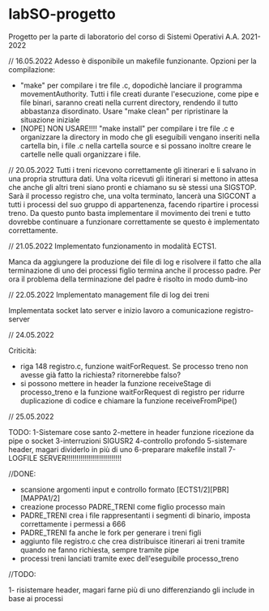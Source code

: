 # labSO-progetto
Progetto per la parte di laboratorio del corso di Sistemi Operativi A.A. 2021-2022

// 16.05.2022
Adesso è disponibile un makefile funzionante. Opzioni per la compilazione:
- "make" per compilare i tre file .c, dopodichè lanciare il programma movementAuthority. Tutti i file creati durante l'esecuzione, come pipe e file binari, saranno creati nella current directory, rendendo il tutto abbastanza disordinato. Usare "make clean" per ripristinare la situazione iniziale
- [NOPE] NON USARE!!!! "make install" per compilare i tre file .c e organizzare la directory in modo che gli eseguibili vengano inseriti nella cartella bin, i file .c nella cartella source e si possano inoltre creare le cartelle nelle quali organizzare i file. 

// 20.05.2022
Tutti i treni ricevono correttamente gli itinerari e li salvano in una propria struttura dati. 
Una volta ricevuti gli itinerari si mettono in attesa che anche gli altri treni siano pronti e chiamano su sè stessi una SIGSTOP. Sarà il processo registro che, una volta terminato, lancerà una SIGCONT a tutti i processi del suo gruppo di appartenenza, facendo ripartire i processi treno.
Da questo punto basta implementare il movimento dei treni e tutto dovrebbe continuare a funzionare correttamente se questo è implementato correttamente.

// 21.05.2022
Implementato funzionamento in modalità ECTS1.

Manca da aggiungere la produzione dei file di log e risolvere il fatto che alla terminazione di uno dei processi figlio termina anche il processo padre.
Per ora il problema della terminazione del padre è risolto in modo dumb-ino

// 22.05.2022
Implementato management file di log dei treni

Implementata socket lato server e inizio lavoro a comunicazione registro-server

// 24.05.2022

Criticità: 
- riga 148 registro.c, funzione waitForRequest. Se processo treno non avesse già  fatto la richiesta? ritornerebbe falso?
- si possono mettere in header la funzione receiveStage di processo_treno e la funzione waitForRequest di registro per ridurre duplicazione di codice e chiamare la funzione receiveFromPipe()

// 25.05.2022

TODO: 
1-Sistemare cose santo
2-mettere in header funzione ricezione da pipe o socket
3-interruzioni SIGUSR2
4-controllo profondo
5-sistemare header, magari dividerlo in più di uno
6-preparare makefile install
7- LOGFILE SERVER!!!!!!!!!!!!!!!!!!!!!!!!!!!

//DONE:
- scansione argomenti input e controllo formato [ECTS1/2][PBR][MAPPA1/2]
- creazione processo PADRE_TRENI come figlio processo main
- PADRE_TRENI crea i file rappresentanti i segmenti di binario, imposta correttamente i permessi a 666
- PADRE_TRENI fa anche le fork per generare i treni figli
- aggiunto file registro.c che crea distribuisce itinerari ai treni tramite quando ne fanno richiesta, sempre tramite pipe
- processi treni lanciati tramite exec dell'eseguibile processo_treno

//TODO:

1- risistemare header, magari farne più di uno differenziando gli include in base ai processi

